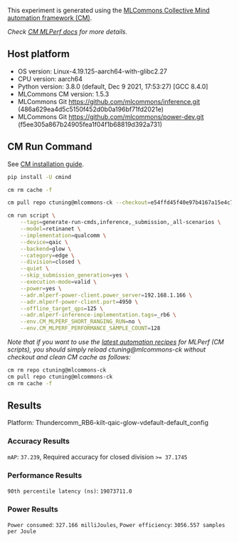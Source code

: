 This experiment is generated using the [MLCommons Collective Mind automation framework (CM)](https://github.com/mlcommons/ck).

*Check [CM MLPerf docs](https://github.com/mlcommons/ck/tree/master/docs/mlperf) for more details.*

## Host platform

* OS version: Linux-4.19.125-aarch64-with-glibc2.27
* CPU version: aarch64
* Python version: 3.8.0 (default, Dec  9 2021, 17:53:27) 
[GCC 8.4.0]
* MLCommons CM version: 1.5.3
* MLCommons Git https://github.com/mlcommons/inference.git (486a629ea4d5c5150f452d0b0a196bf71fd2021e)
* MLCommons Git https://github.com/mlcommons/power-dev.git (f5ee305a867b24905fea1f04f1b68819d392a731)


## CM Run Command

See [CM installation guide](https://github.com/mlcommons/ck/blob/master/docs/installation.md).

```bash
pip install -U cmind

cm rm cache -f

cm pull repo ctuning@mlcommons-ck --checkout=e54ffd45f40e97b4167a15e4c7c36f7daab930cb

cm run script \
	--tags=generate-run-cmds,inference,_submission,_all-scenarios \
	--model=retinanet \
	--implementation=qualcomm \
	--device=qaic \
	--backend=glow \
	--category=edge \
	--division=closed \
	--quiet \
	--skip_submission_generation=yes \
	--execution-mode=valid \
	--power=yes \
	--adr.mlperf-power-client.power_server=192.168.1.166 \
	--adr.mlperf-power-client.port=4950 \
	--offline_target_qps=125 \
	--adr.mlperf-inference-implementation.tags=_rb6 \
	--env.CM_MLPERF_SHORT_RANGING_RUN=no \
	--env.CM_MLPERF_PERFORMANCE_SAMPLE_COUNT=128
```
*Note that if you want to use the [latest automation recipes](https://access.cknowledge.org/playground/?action=scripts) for MLPerf (CM scripts),
 you should simply reload ctuning@mlcommons-ck without checkout and clean CM cache as follows:*

```bash
cm rm repo ctuning@mlcommons-ck
cm pull repo ctuning@mlcommons-ck
cm rm cache -f

```

## Results

Platform: Thundercomm_RB6-kilt-qaic-glow-vdefault-default_config

### Accuracy Results 
`mAP`: `37.239`, Required accuracy for closed division `>= 37.1745`

### Performance Results 
`90th percentile latency (ns)`: `19073711.0`

### Power Results 
`Power consumed`: `327.166 milliJoules`, `Power efficiency`: `3056.557 samples per Joule`